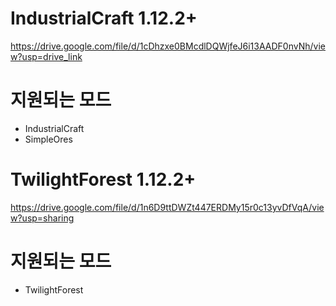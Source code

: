 # IndustrialCraft 1.12.2+
https://drive.google.com/file/d/1cDhzxe0BMcdlDQWjfeJ6i13AADF0nvNh/view?usp=drive_link

# 지원되는 모드
- IndustrialCraft
- SimpleOres

# TwilightForest 1.12.2+
https://drive.google.com/file/d/1n6D9ttDWZt447ERDMy15r0c13yvDfVqA/view?usp=sharing

# 지원되는 모드
- TwilightForest


